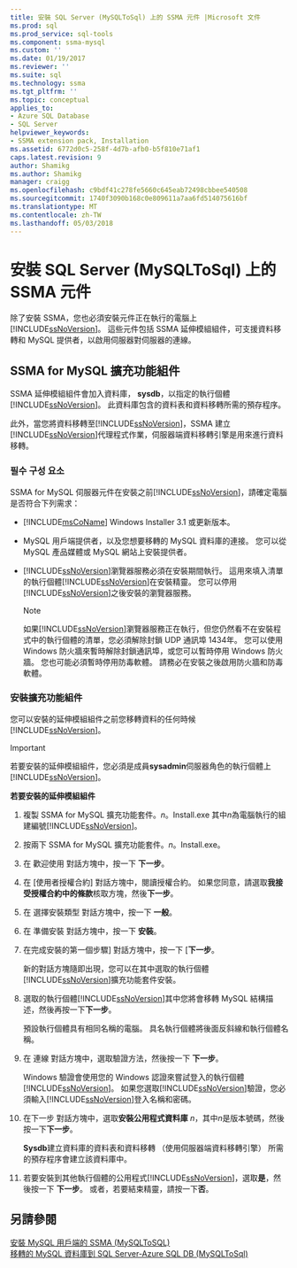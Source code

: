 ```yaml
---
title: 安裝 SQL Server (MySQLToSql) 上的 SSMA 元件 |Microsoft 文件
ms.prod: sql
ms.prod_service: sql-tools
ms.component: ssma-mysql
ms.custom: ''
ms.date: 01/19/2017
ms.reviewer: ''
ms.suite: sql
ms.technology: ssma
ms.tgt_pltfrm: ''
ms.topic: conceptual
applies_to:
- Azure SQL Database
- SQL Server
helpviewer_keywords:
- SSMA extension pack, Installation
ms.assetid: 6772d0c5-258f-4d7b-afb0-b5f810e71af1
caps.latest.revision: 9
author: Shamikg
ms.author: Shamikg
manager: craigg
ms.openlocfilehash: c9bdf41c278fe5660c645eab72498cbbee540508
ms.sourcegitcommit: 1740f3090b168c0e809611a7aa6fd514075616bf
ms.translationtype: MT
ms.contentlocale: zh-TW
ms.lasthandoff: 05/03/2018
---
```

# <a name="installing-ssma-components-on-sql-server-mysqltosql"></a>安裝 SQL Server (MySQLToSql) 上的 SSMA 元件
除了安裝 SSMA，您也必須安裝元件正在執行的電腦上[!INCLUDE[ssNoVersion](../../includes/ssnoversion_md.md)]。 這些元件包括 SSMA 延伸模組組件，可支援資料移轉和 MySQL 提供者，以啟用伺服器對伺服器的連線。  
  
## <a name="ssma-for-mysql-extension-pack"></a>SSMA for MySQL 擴充功能組件  
SSMA 延伸模組組件會加入資料庫， **sysdb**，以指定的執行個體[!INCLUDE[ssNoVersion](../../includes/ssnoversion_md.md)]。 此資料庫包含的資料表和資料移轉所需的預存程序。  
  
此外，當您將資料移轉至[!INCLUDE[ssNoVersion](../../includes/ssnoversion_md.md)]，SSMA 建立[!INCLUDE[ssNoVersion](../../includes/ssnoversion_md.md)]代理程式作業，伺服器端資料移轉引擎是用來進行資料移轉。  
  
### <a name="prerequisites"></a>필수 구성 요소  
SSMA for MySQL 伺服器元件在安裝之前[!INCLUDE[ssNoVersion](../../includes/ssnoversion_md.md)]，請確定電腦是否符合下列需求：  
  
-   [!INCLUDE[msCoName](../../includes/msconame_md.md)] Windows Installer 3.1 或更新版本。  
  
-   MySQL 用戶端提供者，以及您想要移轉的 MySQL 資料庫的連接。 您可以從 MySQL 產品媒體或 MySQL 網站上安裝提供者。  
  
-   [!INCLUDE[ssNoVersion](../../includes/ssnoversion_md.md)]瀏覽器服務必須在安裝期間執行。 這用來填入清單的執行個體[!INCLUDE[ssNoVersion](../../includes/ssnoversion_md.md)]在安裝精靈。 您可以停用[!INCLUDE[ssNoVersion](../../includes/ssnoversion_md.md)]之後安裝的瀏覽器服務。  
  
    > [!NOTE]  
    > 如果[!INCLUDE[ssNoVersion](../../includes/ssnoversion_md.md)]瀏覽器服務正在執行，但您仍然看不在安裝程式中的執行個體的清單，您必須解除封鎖 UDP 通訊埠 1434年。 您可以使用 Windows 防火牆來暫時解除封鎖通訊埠，或您可以暫時停用 Windows 防火牆。 您也可能必須暫時停用防毒軟體。 請務必在安裝之後啟用防火牆和防毒軟體。  
  
### <a name="installing-the-extension-pack"></a>安裝擴充功能組件  
您可以安裝的延伸模組組件之前您移轉資料的任何時候[!INCLUDE[ssNoVersion](../../includes/ssnoversion_md.md)]。  
  
> [!IMPORTANT]  
> 若要安裝的延伸模組組件，您必須是成員**sysadmin**伺服器角色的執行個體上[!INCLUDE[ssNoVersion](../../includes/ssnoversion_md.md)]。  
  
**若要安裝的延伸模組組件**  
  
1.  複製 SSMA for MySQL 擴充功能套件。*n*。Install.exe 其中*n*為電腦執行的組建編號[!INCLUDE[ssNoVersion](../../includes/ssnoversion_md.md)]。  
  
2.  按兩下 SSMA for MySQL 擴充功能套件。*n*。Install.exe。  
  
3.  在 歡迎使用 對話方塊中，按一下 **下一步**。  
  
4.  在 [使用者授權合約] 對話方塊中，閱讀授權合約。 如果您同意，請選取**我接受授權合約中的條款**核取方塊，然後**下一步**。  
  
5.  在 選擇安裝類型 對話方塊中，按一下 **一般**。  
  
6.  在 準備安裝 對話方塊中，按一下 **安裝**。  
  
7.  在完成安裝的第一個步驟] 對話方塊中，按一下 [**下一步**。  
  
    新的對話方塊隨即出現，您可以在其中選取的執行個體[!INCLUDE[ssNoVersion](../../includes/ssnoversion_md.md)]擴充功能套件安裝。  
  
8.  選取的執行個體[!INCLUDE[ssNoVersion](../../includes/ssnoversion_md.md)]其中您將會移轉 MySQL 結構描述，然後再按一下**下一步**。  
  
    預設執行個體具有相同名稱的電腦。 具名執行個體將後面反斜線和執行個體名稱。  
  
9. 在 連線 對話方塊中，選取驗證方法，然後按一下 **下一步**。  
  
    Windows 驗證會使用您的 Windows 認證來嘗試登入的執行個體[!INCLUDE[ssNoVersion](../../includes/ssnoversion_md.md)]。 如果您選取[!INCLUDE[ssNoVersion](../../includes/ssnoversion_md.md)]驗證，您必須輸入[!INCLUDE[ssNoVersion](../../includes/ssnoversion_md.md)]登入名稱和密碼。  
  
10. 在下一步 對話方塊中，選取**安裝公用程式資料庫** *n*，其中*n*是版本號碼，然後按一下**下一步**。  
  
    **Sysdb**建立資料庫的資料表和資料移轉 （使用伺服器端資料移轉引擎） 所需的預存程序會建立該資料庫中。  
  
11. 若要安裝到其他執行個體的公用程式[!INCLUDE[ssNoVersion](../../includes/ssnoversion_md.md)]，選取**是**，然後按一下 **下一步**。 或者，若要結束精靈，請按一下**否**。  
  
## <a name="see-also"></a>另請參閱  
[安裝 MySQL 用戶端的 SSMA &#40;MySQLToSQL&#41;](../../ssma/mysql/installing-ssma-for-mysql-client-mysqltosql.md)  
[移轉的 MySQL 資料庫到 SQL Server-Azure SQL DB &#40;MySQLToSql&#41;](../../ssma/mysql/migrating-mysql-databases-to-sql-server-azure-sql-db-mysqltosql.md)  
  
